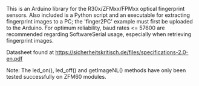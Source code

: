 This is an Arduino library for the R30x/ZFMxx/FPMxx optical fingerprint sensors. 
Also included is a Python script and an executable for extracting fingerprint images to a PC; the 'finger2PC' example must first be uploaded to the Arduino. 
For optimum reliability, baud rates <= 57600 are recommended regarding SoftwareSerial usage, especially when retrieving fingerprint images.

Datasheet found at https://sicherheitskritisch.de/files/specifications-2.0-en.pdf

Note: The led_on(), led_off() and getImageNL() methods have only been tested successfully on ZFM60 modules.
